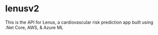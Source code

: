 # lenusv2
This is the API for Lenus, a cardiovascular risk prediction app built using .Net Core, AWS, & Azure ML
